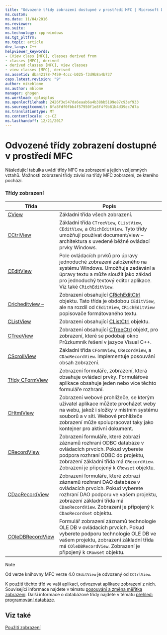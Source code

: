 ```yaml
---
title: "Odvozené třídy zobrazení dostupné v prostředí MFC | Microsoft Docs"
ms.custom: 
ms.date: 11/04/2016
ms.reviewer: 
ms.suite: 
ms.technology: cpp-windows
ms.tgt_pltfrm: 
ms.topic: article
dev_langs: C++
helpviewer_keywords:
- CView class [MFC], classes derived from
- classes [MFC], derived
- derived classes [MFC], view classes
- view classes [MFC], derived
ms.assetid: dba42178-7459-4ccc-b025-f3d9b8a4b737
caps.latest.revision: "9"
author: mikeblome
ms.author: mblome
manager: ghogen
ms.workload: cplusplus
ms.openlocfilehash: 2426f3e547da6eaab6a4b38bb5199e87c93ef933
ms.sourcegitcommit: 8fa8fdf0fbb4f57950f1e8f4f9b81b4d39ec7d7a
ms.translationtype: MT
ms.contentlocale: cs-CZ
ms.lasthandoff: 12/21/2017
---
```

# <a name="derived-view-classes-available-in-mfc"></a>Odvozené třídy zobrazení dostupné v prostředí MFC
Následující tabulka uvádí třídy MFC na zobrazení a jejich vzájemných vztahů. Možnosti zobrazení třídy závisí na třídy MFC zobrazení, ze kterého pochází.  
  
### <a name="view-classes"></a>Třídy zobrazení  
  
|Třída|Popis|  
|-----------|-----------------|  
|[CView](../mfc/reference/cview-class.md)|Základní třída všech zobrazení.|  
|[CCtrlView](../mfc/reference/cctrlview-class.md)|Základní třída `CTreeView`, `CListView`, `CEditView`, a `CRichEditView`. Tyto třídy umožňují používat document/view – architektura s uvedené běžné ovládací prvky Windows.|  
|[CEditView](../mfc/reference/ceditview-class.md)|Pole ovládacích prvků pro úpravy jednoduché zobrazení založeného na systému Windows. Umožňuje zadávání a úpravy textu a může sloužit jako základ pro jednoduchý textový editor aplikace. Viz také `CRichEditView`.|  
|[Cricheditview –](../mfc/reference/cricheditview-class.md)|Zobrazení obsahující [CRichEditCtrl](../mfc/reference/cricheditctrl-class.md) objektu. Tato třída je obdobou `CEditView`, ale na rozdíl od `CEditView`, `CRichEditView` popisovače formátovaného textu.|  
|[CListView](../mfc/reference/clistview-class.md)|Zobrazení obsahující [CListCtrl](../mfc/reference/clistctrl-class.md) objektu.|  
|[CTreeView](../mfc/reference/ctreeview-class.md)|Zobrazení obsahující [CTreeCtrl](../mfc/reference/ctreectrl-class.md) objekt, pro zobrazení, které se podobají okno Průzkumník řešení v jazyce Visual C++.|  
|[CScrollView](../mfc/reference/cscrollview-class.md)|Základní třída `CFormView`, `CRecordView`, a `CDaoRecordView`. Implementuje posouvání obsah zobrazení.|  
|[Třídy CFormView](../mfc/reference/cformview-class.md)|Zobrazení formuláře, zobrazení, která obsahuje ovládací prvky. Formulářové aplikace obsahuje jeden nebo více těchto formuláře rozhraní.|  
|[CHtmlView](../mfc/reference/chtmlview-class.md)|Zobrazení webové prohlížeče, se kterým uživatel aplikace můžete procházet weby na webu, jakož i složky v místním systému souborů a v síti. Webové prohlížeče zobrazení může spolupracovat taky jako kontejner pro aktivní dokument.|  
|[CRecordView](../mfc/reference/crecordview-class.md)|Zobrazení formuláře, které zobrazí záznamů rozhraní ODBC databáze v ovládacích prvcích. Pokud vyberete podpora rozhraní ODBC do projektu, zobrazení základní třída má `CRecordView`. Zobrazení je připojený k `CRowset` objektu.|  
|[CDaoRecordView](../mfc/reference/cdaorecordview-class.md)|Zobrazení formuláře, které zobrazí záznamů rozhraní DAO databáze v ovládacích prvcích. Pokud vyberete rozhraní DAO podporu ve vašem projektu, zobrazení základní třída má `CDaoRecordView`. Zobrazení je připojený k `CDaoRecordset` objektu.|  
|[COleDBRecordView](../mfc/reference/coledbrecordview-class.md)|Formulář zobrazení záznamů technologie OLE DB v ovládacích prvcích. Pokud vyberete podporu technologie OLE DB ve vašem projektu, zobrazení základní třída má `COleDBRecordView`. Zobrazení je připojený k `CRowset` objektu.|  
  
> [!NOTE]
>  Od verze knihovny MFC verze 4.0 `CEditView` je odvozený od `CCtrlView`.  
  
 K použití těchto tříd ve vaší aplikaci, odvozovat aplikace zobrazení z nich. Související informace najdete v tématu [posouvání a změna měřítka zobrazení](../mfc/scrolling-and-scaling-views.md). Další informace o databázové třídy najdete v tématu [přehled: programování databáze](../data/data-access-programming-mfc-atl.md).  
  
## <a name="see-also"></a>Viz také  
 [Použití zobrazení](../mfc/using-views.md)

